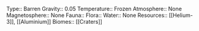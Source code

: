 Type:: Barren
Gravity:: 0.05
Temperature:: Frozen
Atmosphere:: None
Magnetosphere:: None
Fauna::
Flora::
Water:: None
Resources:: [[Helium-3]], [[Aluminium]]
Biomes::  [[Craters]]
